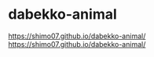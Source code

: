 # dabekko-animal
https://shimo07.github.io/dabekko-animal/
https://shimo07.github.io/dabekko-animal/
